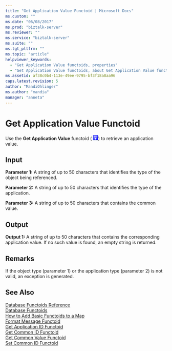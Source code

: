 ```yaml
---
title: "Get Application Value Functoid | Microsoft Docs"
ms.custom: ""
ms.date: "06/08/2017"
ms.prod: "biztalk-server"
ms.reviewer: ""
ms.service: "biztalk-server"
ms.suite: ""
ms.tgt_pltfrm: ""
ms.topic: "article"
helpviewer_keywords: 
  - "Get Application Value functoids, properties"
  - "Get Application Value functoids, about Get Application Value functoids"
ms.assetid: af38c0b4-113e-49ee-9795-bf3f18a8aa96
caps.latest.revision: 5
author: "MandiOhlinger"
ms.author: "mandia"
manager: "anneta"
---
```

# Get Application Value Functoid
Use the **Get Application Value** functoid ( ![](../core/media/getapplicationvalue.gif "getapplicationvalue")) to retrieve an application value.  
  
## Input  
 **Parameter 1:** A string of up to 50 characters that identifies the type of the object being referenced.  
  
 **Parameter 2:** A string of up to 50 characters that identifies the type of the application.  
  
 **Parameter 3:** A string of up to 50 characters that contains the common value.  
  
## Output  
 **Output 1:** A string of up to 50 characters that contains the corresponding application value. If no such value is found, an empty string is returned.  
  
## Remarks  
 If the object type (parameter 1) or the application type (parameter 2) is not valid, an exception is generated.  
  
## See Also  
 [Database Functoids Reference](../core/database-functoids-reference.md)   
 [Database Functoids](../core/database-functoids.md)   
 [How to Add Basic Functoids to a Map](../core/how-to-add-basic-functoids-to-a-map.md)   
 [Format Message Functoid](../core/format-message-functoid.md)   
 [Get Application ID Functoid](../core/get-application-id-functoid.md)   
 [Get Common ID Functoid](../core/get-common-id-functoid.md)   
 [Get Common Value Functoid](../core/get-common-value-functoid.md)   
 [Set Common ID Functoid](../core/set-common-id-functoid.md)